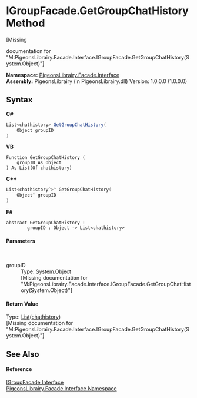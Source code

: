 # IGroupFacade.GetGroupChatHistory Method 
 

\[Missing <summary> documentation for "M:PigeonsLibrairy.Facade.Interface.IGroupFacade.GetGroupChatHistory(System.Object)"\]

**Namespace:**&nbsp;<a href="0bd0bf76-0a1d-3924-30ff-4e9d41df9d8e">PigeonsLibrairy.Facade.Interface</a><br />**Assembly:**&nbsp;PigeonsLibrairy (in PigeonsLibrairy.dll) Version: 1.0.0.0 (1.0.0.0)

## Syntax

**C#**<br />
``` C#
List<chathistory> GetGroupChatHistory(
	Object groupID
)
```

**VB**<br />
``` VB
Function GetGroupChatHistory ( 
	groupID As Object
) As List(Of chathistory)
```

**C++**<br />
``` C++
List<chathistory^>^ GetGroupChatHistory(
	Object^ groupID
)
```

**F#**<br />
``` F#
abstract GetGroupChatHistory : 
        groupID : Object -> List<chathistory> 

```


#### Parameters
&nbsp;<dl><dt>groupID</dt><dd>Type: <a href="http://msdn2.microsoft.com/en-us/library/e5kfa45b" target="_blank">System.Object</a><br />\[Missing <param name="groupID"/> documentation for "M:PigeonsLibrairy.Facade.Interface.IGroupFacade.GetGroupChatHistory(System.Object)"\]</dd></dl>

#### Return Value
Type: <a href="http://msdn2.microsoft.com/en-us/library/6sh2ey19" target="_blank">List</a>(<a href="f6e3b8f2-5289-041c-bfed-7d1e9141308b">chathistory</a>)<br />\[Missing <returns> documentation for "M:PigeonsLibrairy.Facade.Interface.IGroupFacade.GetGroupChatHistory(System.Object)"\]

## See Also


#### Reference
<a href="4e7b0165-a27e-cb89-3b65-84681ca467ef">IGroupFacade Interface</a><br /><a href="0bd0bf76-0a1d-3924-30ff-4e9d41df9d8e">PigeonsLibrairy.Facade.Interface Namespace</a><br />
